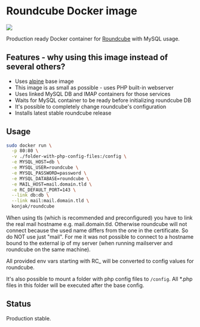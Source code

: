 # Roundcube Docker image

[![](https://badge.imagelayers.io/konjak/roundcube:latest.svg)](https://imagelayers.io/?images=konjak/roundcube:latest)

Production ready Docker container for [Roundcube](https://github.com/roundcube/roundcubemail) with MySQL usage.

## Features - why using this image instead of several others?

- Uses [alpine](https://registry.hub.docker.com/_/alpine/) base image
- This image is as small as possible - uses PHP built-in webserver
- Uses linked MySQL DB and IMAP containers for those services
- Waits for MySQL container to be ready before initializing roundcube DB
- It's possible to completely change roundcube's configuration
- Installs latest stable roundcube release

## Usage

```bash
sudo docker run \
  -p 80:80 \
  -v ./folder-with-php-config-files:/config \
  -e MYSQL_HOST=db \
  -e MYSQL_USER=roundcube \
  -e MYSQL_PASSWORD=password \
  -e MYSQL_DATABASE=roundcube \
  -e MAIL_HOST=mail.domain.tld \
  -e RC_DEFAULT_PORT=143 \
  --link db:db \
  --link mail:mail.domain.tld \
  konjak/roundcube
```

When using tls (which is recommended and preconfigured) you have to link the real mail hostname e.g. mail.domain.tld. Otherwise roundcube will not connect because the used name differs from the one in the certificate. So do NOT use just "mail". For me it was not possible to connect to a hostname bound to the external ip of my server (when running mailserver and roundcube on the same machine).

All provided env vars starting with RC\_ will be converted to config values for roundcube.

It's also possible to mount a folder with php config files to `/config`. All \*.php files in this folder will be executed after the base config.

## Status

Production stable.

